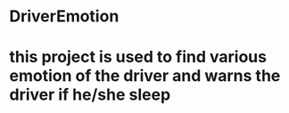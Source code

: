 # DriverEmotion

# this project is used to find various emotion of the driver  and warns the driver if he/she sleep
